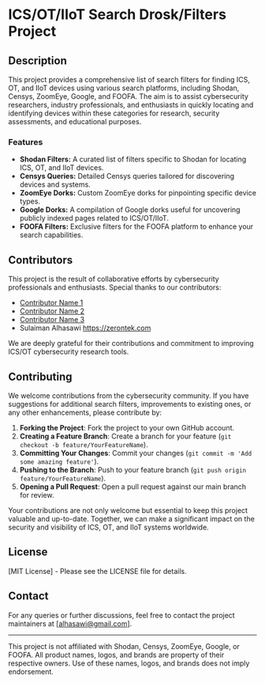 # ICS/OT/IIoT Search Drosk/Filters Project

## Description

This project provides a comprehensive list of search filters for finding ICS, OT, and IIoT devices using various search platforms, including Shodan, Censys, ZoomEye, Google, and FOOFA. The aim is to assist cybersecurity researchers, industry professionals, and enthusiasts in quickly locating and identifying devices within these categories for research, security assessments, and educational purposes.

### Features

- **Shodan Filters:** A curated list of filters specific to Shodan for locating ICS, OT, and IIoT devices.
- **Censys Queries:** Detailed Censys queries tailored for discovering devices and systems.
- **ZoomEye Dorks:** Custom ZoomEye dorks for pinpointing specific device types.
- **Google Dorks:** A compilation of Google dorks useful for uncovering publicly indexed pages related to ICS/OT/IIoT.
- **FOOFA Filters:** Exclusive filters for the FOOFA platform to enhance your search capabilities.

## Contributors

This project is the result of collaborative efforts by cybersecurity professionals and enthusiasts. Special thanks to our contributors:

- [Contributor Name 1](GitHubProfileLink)
- [Contributor Name 2](GitHubProfileLink)
- [Contributor Name 3](GitHubProfileLink)
- Sulaiman Alhasawi https://zerontek.com

We are deeply grateful for their contributions and commitment to improving ICS/OT cybersecurity research tools.

## Contributing

We welcome contributions from the cybersecurity community. If you have suggestions for additional search filters, improvements to existing ones, or any other enhancements, please contribute by:

1. **Forking the Project**: Fork the project to your own GitHub account.
2. **Creating a Feature Branch**: Create a branch for your feature (`git checkout -b feature/YourFeatureName`).
3. **Committing Your Changes**: Commit your changes (`git commit -m 'Add some amazing feature'`).
4. **Pushing to the Branch**: Push to your feature branch (`git push origin feature/YourFeatureName`).
5. **Opening a Pull Request**: Open a pull request against our main branch for review.

Your contributions are not only welcome but essential to keep this project valuable and up-to-date. Together, we can make a significant impact on the security and visibility of ICS, OT, and IIoT systems worldwide.

## License

[MIT License] - Please see the LICENSE file for details.

## Contact

For any queries or further discussions, feel free to contact the project maintainers at [alhasawi@gmail.com].

---

This project is not affiliated with Shodan, Censys, ZoomEye, Google, or FOOFA. All product names, logos, and brands are property of their respective owners. Use of these names, logos, and brands does not imply endorsement.
